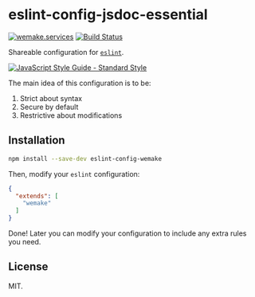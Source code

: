 # eslint-config-jsdoc-essential

[![wemake.services](https://img.shields.io/badge/style-wemake.services-green.svg?label=&logo=data%3Aimage%2Fpng%3Bbase64%2CiVBORw0KGgoAAAANSUhEUgAAABAAAAAQCAMAAAAoLQ9TAAAABGdBTUEAALGPC%2FxhBQAAAAFzUkdCAK7OHOkAAAAbUExURQAAAAAAAAAAAAAAAAAAAAAAAAAAAAAAAP%2F%2F%2F5TvxDIAAAAIdFJOUwAjRA8xXANAL%2Bv0SAAAADNJREFUGNNjYCAIOJjRBdBFWMkVQeGzcHAwksJnAPPZGOGAASzPzAEHEGVsLExQwE7YswCb7AFZSF3bbAAAAABJRU5ErkJggg%3D%3D)](http://wemake.services) [![Build Status](https://travis-ci.org/wemake-services/eslint-config-wemake.svg?branch=master)](https://travis-ci.org/wemake-services/eslint-config-wemake)

Shareable configuration for [`eslint`](https://github.com/eslint/eslint).

[![JavaScript Style Guide - Standard Style](https://cdn.rawgit.com/standard/standard/master/badge.svg)](http://standardjs.com)

The main idea of this configuration is to be:

1. Strict about syntax
2. Secure by default
3. Restrictive about modifications


## Installation

```bash
npm install --save-dev eslint-config-wemake
```

Then, modify your `eslint` configuration:

```json
{
  "extends": [
    "wemake"
  ]
}
```

Done! Later you can modify your configuration to include 
any extra rules you need.

## License

MIT.
